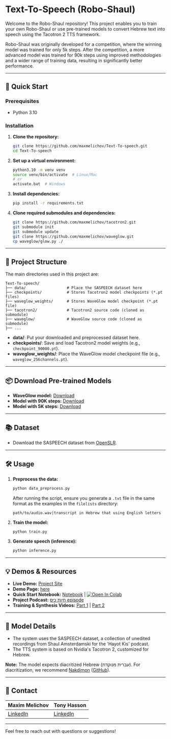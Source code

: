 # Text-To-Speech (Robo-Shaul)

Welcome to the Robo-Shaul repository! This project enables you to train your own Robo-Shaul or use pre-trained models to convert Hebrew text into speech using the Tacotron 2 TTS framework.

Robo-Shaul was originally developed for a competition, where the winning model was trained for only 5k steps. After the competition, a more advanced model was trained for 90k steps using improved methodologies and a wider range of training data, resulting in significantly better performance.

---

## 🚀 Quick Start

### Prerequisites

- Python 3.10

### Installation

1. **Clone the repository:**
    ```bash
    git clone https://github.com/maxmelichov/Text-To-speech.git
    cd Text-To-speech
    ```

2. **Set up a virtual environment:**
    ```bash
    python3.10 -m venv venv
    source venv/bin/activate  # Linux/Mac
    # or
    activate.bat  # Windows
    ```

3. **Install dependencies:**
    ```bash
    pip install -r requirements.txt
    ```

4. **Clone required submodules and dependencies:**
    ```bash
    git clone https://github.com/maxmelichov/tacotron2.git
    git submodule init
    git submodule update
    git clone https://github.com/maxmelichov/waveglow.git
    cp waveglow/glow.py ./
    ```

---

## 📁 Project Structure

The main directories used in this project are:

```
Text-To-speech/
├── data/                  # Place the SASPEECH dataset here
├── checkpoints/           # Stores Tacotron2 model checkpoints (*.pt files)
├── waveglow_weights/      # Stores WaveGlow model checkpoint (*.pt file)
├── tacotron2/             # Tacotron2 source code (cloned as submodule)
├── waveglow/              # WaveGlow source code (cloned as submodule)
├── ...
```

- **data/**: Put your downloaded and preprocessed dataset here.
- **checkpoints/**: Save and load Tacotron2 model weights (e.g., `checkpoint_90000.pt`).
- **waveglow_weights/**: Place the WaveGlow model checkpoint file (e.g., `waveglow_256channels.pt`).

---

## 📦 Download Pre-trained Models

- **WaveGlow model:** [Download](https://drive.usercontent.google.com/download?id=19CVIL0TL_yyW-qC4jJ2vPht5cxc6VQpO&export=download&authuser=0)
- **Model with 90K steps:** [Download](https://drive.google.com/uc?id=13B_NfAw8y-A9pg-xLcP5kQ_7dbObGc8S&export=download)
- **Model with 5K steps:** [Download](https://drive.google.com/u/0/uc?id=1iE3VgeQsyZcIgAXYmwhk-FzWktwrT2Wo&export=download)

---

## 📚 Dataset

- Download the SASPEECH dataset from [OpenSLR](https://openslr.org/134).

---

## 🛠️ Usage

1. **Preprocess the data:**
    ```bash
    python data_preprocess.py
    ```
    After running the script, ensure you generate a `.txt` file in the same format as the examples in the `filelists` directory:

    ```
    path/to/audio.wav|transcript in Hebrew that using English letters
    ```

2. **Train the model:**
    ```bash
    python train.py
    ```

3. **Generate speech (inference):**
    ```bash
    python inference.py
    ```

---

## 💡 Demos & Resources

- **Live Demo:** [Project Site](http://www.roboshaul.com/)
- **Demo Page:** [here](https://maxmelichov.github.io/)
- **Quick Start Notebook:** [Notebook](https://github.com/maxmelichov/Text-To-speech/blob/main/Tacotron_Synthesis_Notebook_contest_notebook.ipynb) | [![Open In Colab](https://colab.research.google.com/assets/colab-badge.svg)](https://colab.research.google.com/drive/1heUHKqCUwXGX_NRZUeN5J9UdB9UVV32m#scrollTo=IbrwoO0A1D0b)
- **Project Podcast:** [חיות כיס episode](https://open.spotify.com/episode/7eM8KcpUGMxOk6X5WQYdh5?si=3xf0TNzwRTSHaCo8jIozOg)
- **Training & Synthesis Videos:** [Part 1](https://www.youtube.com/watch?v=b1fzyM0VhhI) | [Part 2](https://www.youtube.com/watch?v=gVqSEIr2PD4&t=284s)

---

## 📝 Model Details

- The system uses the SASPEECH dataset, a collection of unedited recordings from Shaul Amsterdamski for the 'Hayot Kis' podcast.
- The TTS system is based on Nvidia's Tacotron 2, customized for Hebrew.

**Note:** The model expects diacritized Hebrew (עברית מנוקדת). For diacritization, we recommend [Nakdimon](https://nakdimon.org) ([GitHub](https://github.com/elazarg/nakdimon)).


---

## 👥 Contact

| Maxim Melichov | Tony Hasson |
| -------------- | ----------- |
| [LinkedIn](https://www.linkedin.com/in/max-melichov/) | [LinkedIn](https://www.linkedin.com/in/tony-hasson-a14402205/) |

---

Feel free to reach out with questions or suggestions!
